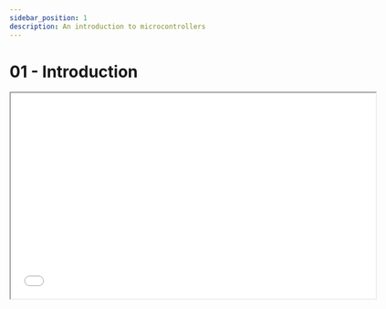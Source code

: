 ```yaml
---
sidebar_position: 1
description: An introduction to microcontrollers
---
```


# 01 - Introduction

<iframe src="/slides/01" width="640" height="360"></iframe>
